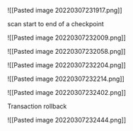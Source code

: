 ![[Pasted image 20220307231917.png]]

scan start to end of a checkpoint

![[Pasted image 20220307232009.png]]


![[Pasted image 20220307232058.png]]

![[Pasted image 20220307232204.png]]

![[Pasted image 20220307232214.png]]

![[Pasted image 20220307232402.png]]

Transaction rollback

![[Pasted image 20220307232444.png]]

